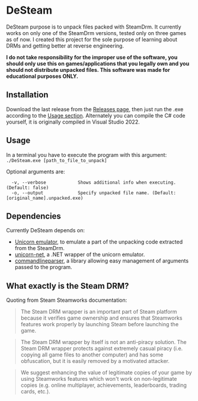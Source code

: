 # DeSteam

DeSteam purpose is to unpack files packed with SteamDrm. It currently works on only one of the SteamDrm versions, tested only on three games as of now. I created this project for the sole purpose of learning about DRMs and getting better at reverse engineering.

**I do not take responsibility for the improper use of the software, you should only use this on games/applications that you legally own and you should not distribute unpacked files. This software was made for educational purposes ONLY.**

## Installation
Download the last release from the [Releases page](https://github.com/desertcod98/DeSteam/releases/), then just run the .exe according to the [Usage section](#Usage).
Alternately you can compile the C# code yourself, it is originally compiled in Visual Studio 2022.

## Usage
In a terminal you have to execute the program with this argument:
`./DeSteam.exe [path_to_file_to_unpack]`

Optional arguments are:
```
  -v, --verbose            Shows additional info when executing. (Default: false)
  -o, --output             Specify unpacked file name. (Default: [original_name].unpacked.exe)
```

## Dependencies
Currently DeSteam depends on:
* [Unicorn emulator](https://github.com/unicorn-engine/unicorn), to emulate a part of the unpacking code extracted from the SteamDrm.
* [unicorn-net](https://github.com/FICTURE7/unicorn-net), a .NET wrapper of the unicorn emulator.
* [commandlineparser](https://github.com/commandlineparser/commandline/), a library allowing easy management of arguments passed to the program.

## What exactly is the Steam DRM?
Quoting from Steam Steamworks documentation:
> The Steam DRM wrapper is an important part of Steam platform because it verifies game ownership and ensures that Steamworks features work properly by launching Steam before launching the game.

> The Steam DRM wrapper by itself is not an anti-piracy solution. The Steam DRM wrapper protects against extremely casual piracy (i.e. copying all game files to another computer) and has some obfuscation, but it is easily removed by a motivated attacker.

> We suggest enhancing the value of legitimate copies of your game by using Steamworks features which won't work on non-legitimate copies (e.g. online multiplayer, achievements, leaderboards, trading cards, etc.).

